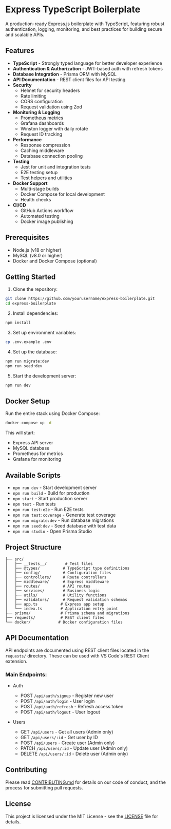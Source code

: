 # Express TypeScript Boilerplate

A production-ready Express.js boilerplate with TypeScript, featuring robust authentication, logging, monitoring, and best practices for building secure and scalable APIs.

## Features

- **TypeScript** - Strongly typed language for better developer experience
- **Authentication & Authorization** - JWT-based auth with refresh tokens
- **Database Integration** - Prisma ORM with MySQL
- **API Documentation** - REST client files for API testing
- **Security**
  - Helmet for security headers
  - Rate limiting
  - CORS configuration
  - Request validation using Zod
- **Monitoring & Logging**
  - Prometheus metrics
  - Grafana dashboards
  - Winston logger with daily rotate
  - Request ID tracking
- **Performance**
  - Response compression
  - Caching middleware
  - Database connection pooling
- **Testing**
  - Jest for unit and integration tests
  - E2E testing setup
  - Test helpers and utilities
- **Docker Support**
  - Multi-stage builds
  - Docker Compose for local development
  - Health checks
- **CI/CD**
  - GitHub Actions workflow
  - Automated testing
  - Docker image publishing

## Prerequisites

- Node.js (v18 or higher)
- MySQL (v8.0 or higher)
- Docker and Docker Compose (optional)

## Getting Started

1. Clone the repository:
```bash
git clone https://github.com/yourusername/express-boilerplate.git
cd express-boilerplate
```

2. Install dependencies:
```bash
npm install
```

3. Set up environment variables:
```bash
cp .env.example .env
```

4. Set up the database:
```bash
npm run migrate:dev
npm run seed:dev
```

5. Start the development server:
```bash
npm run dev
```

## Docker Setup

Run the entire stack using Docker Compose:

```bash
docker-compose up -d
```

This will start:
- Express API server
- MySQL database
- Prometheus for metrics
- Grafana for monitoring

## Available Scripts

- `npm run dev` - Start development server
- `npm run build` - Build for production
- `npm start` - Start production server
- `npm test` - Run tests
- `npm run test:e2e` - Run E2E tests
- `npm run test:coverage` - Generate test coverage
- `npm run migrate:dev` - Run database migrations
- `npm run seed:dev` - Seed database with test data
- `npm run studio` - Open Prisma Studio

## Project Structure

```
├── src/
│   ├── __tests__/        # Test files
│   ├── @types/          # TypeScript type definitions
│   ├── config/          # Configuration files
│   ├── controllers/     # Route controllers
│   ├── middleware/      # Express middleware
│   ├── routes/          # API routes
│   ├── services/        # Business logic
│   ├── utils/           # Utility functions
│   ├── validators/      # Request validation schemas
│   ├── app.ts          # Express app setup
│   └── index.ts        # Application entry point
├── prisma/             # Prisma schema and migrations
├── requests/           # REST client files
└── docker/            # Docker configuration files
```

## API Documentation

API endpoints are documented using REST client files located in the `requests/` directory. These can be used with VS Code's REST Client extension.

### Main Endpoints:

- Auth
  - POST `/api/auth/signup` - Register new user
  - POST `/api/auth/login` - User login
  - POST `/api/auth/refresh` - Refresh access token
  - POST `/api/auth/logout` - User logout

- Users
  - GET `/api/users` - Get all users (Admin only)
  - GET `/api/users/:id` - Get user by ID
  - POST `/api/users` - Create user (Admin only)
  - PATCH `/api/users/:id` - Update user (Admin only)
  - DELETE `/api/users/:id` - Delete user (Admin only)

## Contributing

Please read [CONTRIBUTING.md](CONTRIBUTING.md) for details on our code of conduct, and the process for submitting pull requests.

## License

This project is licensed under the MIT License - see the [LICENSE](LICENSE) file for details.
